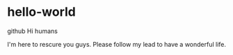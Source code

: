# hello-world
github
Hi humans

I'm here to rescure you guys. Please follow my lead to have a wonderful life.
